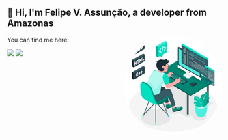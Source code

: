 ## 👋 Hi, I'm Felipe V. Assunção, a developer from Amazonas

<img align='right' src="https://github.com/assuncaofelipe/assuncaofelipe/blob/main/images/capas/capa5.png" width="230">

You can find me here:

[<img src="https://img.shields.io/badge/linkedin-%230077B5.svg?&style=for-the-badge&logo=linkedin&logoColor=white" />](https://www.linkedin.com/in/assuncao-felipe/)
[<img src = "https://img.shields.io/badge/instagram-%23E4405F.svg?&style=for-the-badge&logo=instagram&logoColor=white">](https://www.instagram.com/diceloss/)
